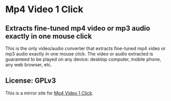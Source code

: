 # Mp4 Video 1 Click

## Extracts fine-tuned mp4 video or mp3 audio exactly in one mouse click

This is the only video/audio converter that extracts fine-tuned mp4 video or mp3 audio exactly in one mouse click. The video or audio extracted is guaranteed to be played on any device: desktop computer, mobile phone, any web browser, etc.

## License: GPLv3

This is a mirror site for [Mp4 Video 1 Click](https://sourceforge.net/projects/mp4video1click/).
